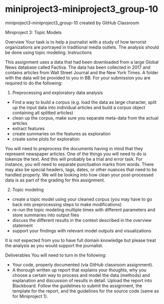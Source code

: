 # miniproject3-miniproject3_group-10
miniproject3-miniproject3_group-10 created by GitHub Classroom

Miniproject 3: Topic Models

Overview
Your task is to help a journalist with a study of how terrorist organizations are portrayed in traditional media outlets. The analysis should be done using topic modeling.
Instructions

This assignment uses a data that had been downloaded from a large Global News database called Factiva. The data has been collected in 2017 and contains articles from Wall Street Journal and the New York Times. A folder with the data will be provided to you in BB. For your submission you are required to do the following:
1. Preprocessing and exploratory data analysis
- Find a way to build a corpus (e.g. load the data as large character, split up the input data into individual articles and build a corpus object containing all splitted articles)
- clean up the corpus, make sure you separate meta-data from the actual articles 
- extract features
- create summaries on the features as exploration
- create some plots for exploration

You will need to preprocess the documents having in mind that they represent newspaper articles. One of the things you will need to do is tokenize the text. And this will probably be a trial and error task. For instance, you will need to separate punctuation marks from words. There may also be special headers, tags, dates, or other nuances that need to be handled properly. We will be looking into how clean your post-processed data is as part of the grading for this assignment.

2. Topic modeling
- create a topic model using your cleaned corpus (you may have to go back into preprocessing steps to make modifications)
- re-run the topic modeling multiple times with different parameters and store summaries into output files
- discuss the different results in the context described in the overview statement
- support your findings with relevant model outputs and visualizations

It is not expected from you to have full domain knowledge but please treat the analysis as you would support the journalist.

Deliverables
You will need to turn in the following:
- Your code, properly documented (via GitHub classroom assignment).
- A thorough written up report that explains your thoughts, why you choose a certain way to process and model the data (methods) and explanation and discussion of results in detail. Upload the report into Blackboard. Follow the guidelines to submit the assignment, the template for the report, and the guidelines for the source code (same as for Miniproject 1).

